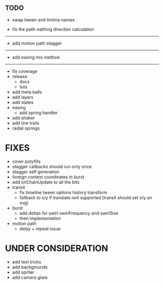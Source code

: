 ## TODO

- swap tween and timline names

- fix the path-eathing direction calculation
---
- add motion path stagger
---
- add easing mix method
---
- fix coverage
- release
  - docs
  - tuts
- add meta balls
- add layers
- add states
- easing
  - add spring handler
- add shaker
- add line trails
- radial springs

# FIXES
- cover polyfills
- stagger callbacks should run only once
- stagger self generation
- foreign context coordinates in burst
- add onChainUpdate to all the bits
- transit
  - fix timeline tween options history transform
  - fallback to x/y if translate isnt supported (transit should set x/y on svg)
- burst
  - add deltas for swirl swirlFrequency and swirlSize
  - then implementation
- motion path
  - delay + repeat issue  

# UNDER CONSIDERATION
- add text tricks
- add backgrounds
- add spriter
- add camera glare


